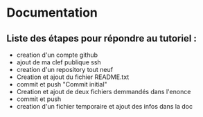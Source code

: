 # Documentation

## Liste des étapes pour répondre au tutoriel :
* creation d'un compte github
* ajout de ma clef publique ssh
* creation d'un repository tout neuf
* Creation et ajout du fichier README.txt
* commit et push "Commit initial"
* Creation et ajout de deux fichiers demmandés dans l'enonce
* commit et push
* creation d'un fichier temporaire et ajout des infos dans la doc

